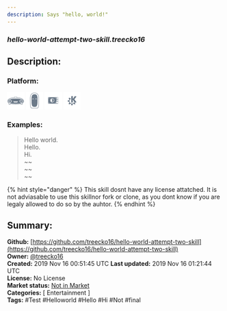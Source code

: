 ```yaml
---
description: Says "hello, world!"
---
```


### _hello-world-attempt-two-skill.treecko16_  
## Description:  
  
  
### Platform:  
 ![Mark I](../.gitbook/assets/mark-1-icon.png)  ![Mark II](../.gitbook/assets/mark-2-icon.png)  ![Picroft](../.gitbook/assets/picroft-icon.png)  ![plasmoid](../.gitbook/assets/kde.png)   
### Examples:  
> Hello world.  
> Hello.  
> Hi.  
> ~~  
> ~~  
> ~~  
  
{% hint style="danger" %}
This skill dosnt have any license attatched. It is not adviasable to use this skillnor fork or clone, as you dont know if you are legaly allowed to do so by the auhtor.
{% endhint %}
  
## Summary:  
**Github:** [https://github.com/treecko16/hello-world-attempt-two-skill](https://github.com/treecko16/hello-world-attempt-two-skill)  
**Owner:** [@treecko16](https://github.com/treecko16)  
**Created:** 2019 Nov 16 00:51:45 UTC  **Last updated:** 2019 Nov 16 01:21:44 UTC  
**License:** No License  
**Market status:** [Not in Market](https://market.mycroft.ai/skill/)  
**Categories:** [ Entertainment ]   
**Tags:** \#Test \#Helloworld \#Hello \#Hi \#Not \#final   
